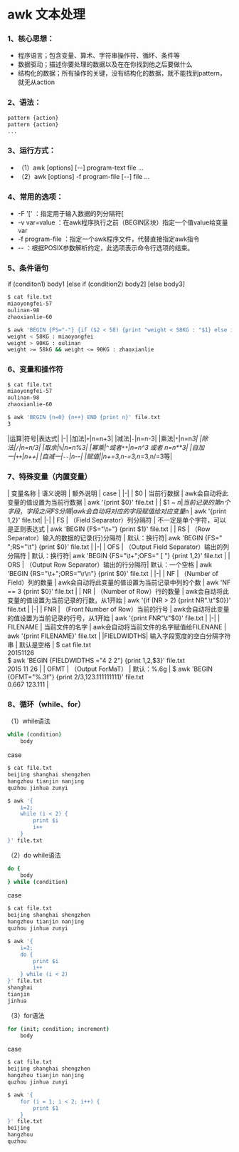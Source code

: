 # awk 文本处理

### 1、核心思想：
 * 程序语言；包含变量、算术、字符串操作符、循环、条件等
 * 数据驱动；描述你要处理的数据以及在在你找到他之后要做什么
 * 结构化的数据；所有操作的关键，没有结构化的数据，就不能找到pattern，就无从action

### 2、语法：
```bash
pattern {action}
pattern {action}
...
```

### 3、运行方式：
* （1）awk [options] [--] program-text    file ...
* （2）awk [options] -f program-file [--] file ...

### 4、常用的选项：
* -F '[' ：指定用于输入数据的列分隔符[
* -v var=value ：在awk程序执行之前（BEGIN区块）指定一个值value给变量var
* -f program-file ：指定一个awk程序文件，代替直接指定awk指令
* -- ：根据POSIX参数解析约定，此选项表示命令行选项的结束。

### 5、条件语句
if (conditon1) body1 [else if (condition2) body2] [else body3]
```bash
$ cat file.txt
miaoyongfei-57
oulinan-98
zhaoxianlie-60

$ awk 'BEGIN {FS="-"} {if ($2 < 58) {print "weight < 58KG : "$1} else if ($2 > 90) {print "weight > 90KG : "$1} else {print "weight >= 58kG && weight <= 90KG : "$1}}' file.txt
weight < 58KG : miaoyongfei
weight > 90KG : oulinan
weight >= 58kG && weight <= 90KG : zhaoxianlie
```

### 6、变量和操作符
```bash
$ cat file.txt
miaoyongfei-57
oulinan-98
zhaoxianlie-60

$ awk 'BEGIN {n=0} {n++} END {print n}' file.txt
3
```
|运算|符号|表达式|
|-|
|加法|`+`|n=n+3|
|减法|`-`|n=n-3|
|乘法|`*`|n=n*3|
|除法|`/`|n=n/3|
|取余|`%`|n=n%3|
|幂乘|`^`或者`**`|n=n^3 或者 n=n**3|
|自加一|`++`|n++|
|自减一|`--`|n--|
|赋值||n+=3,n-=3,n*=3,n/=3等|

### 7、特殊变量（内置变量）
| 变量名称 | 语义说明 | 额外说明 | case |
|-|
|    $0    | 当前行数据                  | awk会自动将此变量的值设置为当前行数据 | awk '{print $0}' file.txt |
|  $1 ~ $n | 当前记录的第n个字段，字段之间FS分隔 | awk会自动将对应的字段赋值给对应变量$n | awk '{print $1,$2}' file.txt|
|-|
|    FS    | （Field Separator）列分隔符 | 不一定是单个字符，可以是正则表达式 | awk 'BEGIN {FS="\t+"} {print $1}' file.txt |
|    RS    | （Row Separator）输入的数据的记录(行)分隔符 | 默认：换行符| awk 'BEGIN {FS=" ";RS="\t"} {print $0}' file.txt |
|-|
|    OFS   | （Output Field Separator）输出的列分隔符 | 默认：换行符| awk 'BEGIN {FS="\t+";OFS=" [ "} {print $1,$2}' file.txt |
|    ORS   | （Output Row Separator）输出的行分隔符| 默认：一个空格 | awk 'BEGIN {RS="\t+";ORS="\r\n"} {print $0}' file.txt |
|-|
|    NF    | （Number of Field）列的数量 | awk会自动将此变量的值设置为当前记录中列的个数 | awk 'NF == 3 {print $0}' file.txt |
|    NR    | （Number of Row）行的数量   | awk会自动将此变量的值设置为当前记录的行数，从1开始 | awk '{if (NR > 2) {print NR".\t"$0}}' file.txt |
|-|
|   FNR    | （Front Number of Row）当前的行号 | awk会自动将此变量的值设置为当前记录的行号，从1开始 | awk '{print FNR"\t"$0}' file.txt |
|-|
| FILENAME | 当前文件的名字 | awk会自动将当前文件的名字赋值给FILENANE | awk '{print FILENAME}' file.txt |
|FIELDWIDTHS| 输入字段宽度的空白分隔字符串 | 默认是空格 | $ cat file.txt<br>20151126<br>$ awk 'BEGIN {FIELDWIDTHS ="4 2 2"} {print $1,$2,$3}' file.txt<br>2015 11 26 |
|   OFMT   | （Output ForMaT） | 默认：%.6g | $ awk 'BEGIN {OFMT="%.3f"} {print 2/3,123.111111111}' file.txt<br>0.667 123.111 |

### 8、循环（while、for）
（1）while语法
```bash
while (condition)
    body
```
case
```bash
$ cat file.txt
beijing shanghai shengzhen
hangzhou tianjin nanjing
quzhou jinhua zunyi

$ awk '{
    i=2;
    while (i < 2) {
        print $i
        i++
    }
}' file.txt

```
（2）do while语法
```bash
do {
    body
} while (condition)
```
case
```bash
$ cat file.txt
beijing shanghai shengzhen
hangzhou tianjin nanjing
quzhou jinhua zunyi

$ awk '{
    i=2;
    do {
        print $i
        i++
    } while (i < 2)
}' file.txt
shanghai
tianjin
jinhua
```
（3）for语法
```bash
for (init; condition; increment) 
    body
```
case
```bash
$ cat file.txt
beijing shanghai shengzhen
hangzhou tianjin nanjing
quzhou jinhua zunyi

$ awk '{
    for (i = 1; i < 2; i++) {
        print $1
    }
}' file.txt
beijing
hangzhou
quzhou
```
